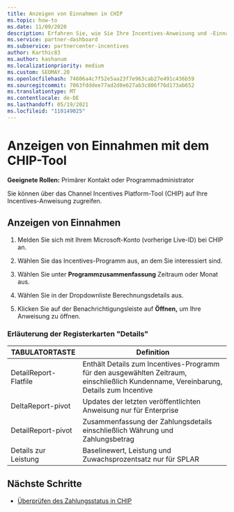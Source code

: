 ```yaml
---
title: Anzeigen von Einnahmen in CHIP
ms.topic: how-to
ms.date: 11/09/2020
description: Erfahren Sie, wie Sie Ihre Incentives-Anweisung und -Einnahmen im Channel Incentives Platform-Tool (CHIP) anzeigen.
ms.service: partner-dashboard
ms.subservice: partnercenter-incentives
author: Karthic83
ms.author: kashanum
ms.localizationpriority: medium
ms.custom: SEOMAY.20
ms.openlocfilehash: 74606a4c7f52e5aa23f7e963cab27e491c436b59
ms.sourcegitcommit: 7063fdddee77ad2d8e627ab3c806f76d173ab652
ms.translationtype: MT
ms.contentlocale: de-DE
ms.lasthandoff: 05/19/2021
ms.locfileid: "110149025"
---
```

# <a name="view-earnings-using-the-chip-tool"></a>Anzeigen von Einnahmen mit dem CHIP-Tool

**Geeignete Rollen:** Primärer Kontakt oder Programmadministrator

Sie können über das Channel Incentives Platform-Tool (CHIP) auf Ihre Incentives-Anweisung zugreifen.

## <a name="view-earnings"></a>Anzeigen von Einnahmen

1. Melden Sie sich mit Ihrem Microsoft-Konto (vorherige Live-ID) bei CHIP an.

2. Wählen Sie das Incentives-Programm aus, an dem Sie interessiert sind.

3. Wählen Sie unter **Programmzusammenfassung** Zeitraum oder Monat aus. 
1. Wählen Sie in der Dropdownliste Berechnungsdetails aus.
1.  Klicken Sie auf der Benachrichtigungsleiste auf **Öffnen,** um Ihre Anweisung zu öffnen.

### <a name="explanation-of-details-tabs"></a>Erläuterung der Registerkarten "Details"

|**TABULATORTASTE**|**Definition**|
|-------------|--------------------------|
|DetailReport-Flatfile|Enthält Details zum Incentives-Programm für den ausgewählten Zeitraum, einschließlich Kundenname, Vereinbarung, Details zum Incentive|
|DeltaReport-pivot|Updates der letzten veröffentlichten Anweisung nur für Enterprise|
|DetailReport-pivot|Zusammenfassung der Zahlungsdetails einschließlich Währung und Zahlungsbetrag|
|Details zur Leistung|Baselinewert, Leistung und Zuwachsprozentsatz nur für SPLAR|

## <a name="next-steps"></a>Nächste Schritte

- [Überprüfen des Zahlungsstatus in CHIP](chip-payment-status.md)